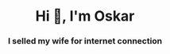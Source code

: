 <h1 align="center">Hi 👋, I'm Oskar</h1>
<h3 align="center">I selled my wife for internet connection</h3>
